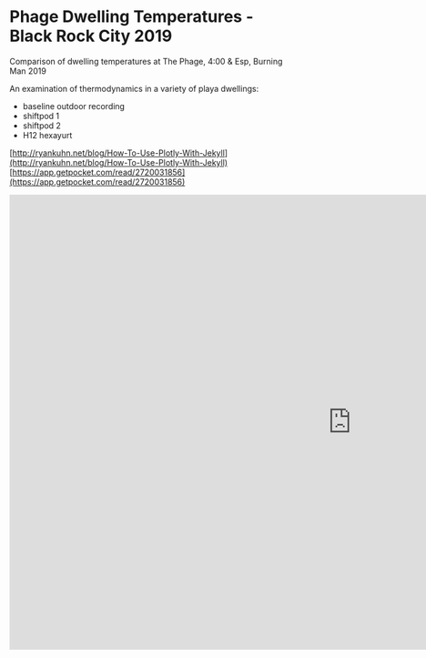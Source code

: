 <h1>Phage Dwelling Temperatures - Black Rock City 2019</h1>

Comparison of dwelling temperatures at The Phage, 4:00 &amp; Esp, Burning Man 2019

An examination of thermodynamics in a variety of playa dwellings:
<ul>
<li>baseline outdoor recording</li>
<li>shiftpod 1</li>
<li>shiftpod 2</li>
<li>H12 hexayurt</li>
</ul>

[http://ryankuhn.net/blog/How-To-Use-Plotly-With-Jekyll](http://ryankuhn.net/blog/How-To-Use-Plotly-With-Jekyll)
[https://app.getpocket.com/read/2720031856](https://app.getpocket.com/read/2720031856)


<iframe width="1200" height="800" style="border:none;" frameborder="0" scrolling="no" src="https://github.com/mpesavento/phage_temperature_2019/blob/master/figures/phage_temperature_F_2019.html?raw=true"></iframe>
